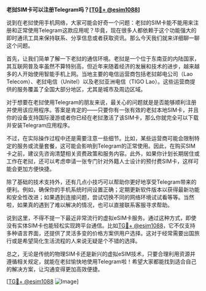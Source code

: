 **老挝SIM卡可以注册Telegram吗？[[TG💪+ @esim1088](https://t.me/s/esim1088)]**

说到在老挝使用手机网络，大家可能会好奇一个问题：老挝的SIM卡能不能用来注册和正常使用Telegram这款应用呢？毕竟，现在很多人都依赖于这个功能强大的即时通讯工具来保持联系、分享信息或者获取资讯。那么今天我们就来详细聊一聊这个问题。

首先，让我们简单了解一下老挝的通信环境。老挝是一个位于东南亚的内陆国家，其互联网普及率虽然不算特别高，但近年来随着经济的发展和技术的进步，越来越多的人开始使用智能手机上网。当地主要的电信运营商包括老挝邮电公司（Lao Telecom）、老挝电信（Unitel）以及老挝亚洲电信（TIGO Lao）。这些运营商提供的服务覆盖了全国大部分地区，尤其是城市及周边区域。

对于想要在老挝使用Telegram的朋友来说，最关心的问题就是是否能够顺利注册并使用该应用程序。答案是肯定的——只要你有一张有效的老挝本地SIM卡，并且你的设备支持国际漫游或者你已经在老挝激活了该SIM卡，那么你就完全可以下载并安装Telegram应用程序。

不过，在实际操作过程中还是需要注意一些细节。比如，某些运营商可能会限制特定的服务或流量套餐，这可能会影响到Telegram的正常使用。因此，在购买SIM卡之前，建议先咨询清楚相关资费政策和服务内容。此外，如果你计划长期居住或工作在老挝，还可以考虑申请一张专门针对外籍人士设计的预付费SIM卡，这样可能会更加方便快捷。

除了基础的技术支持外，还有几点小技巧可以帮助你更好地享受Telegram带来的便利。例如，确保你的手机系统时间设置正确；定期更新软件版本以获得最新功能和安全性改进；如果遇到连接问题，尝试切换不同的网络环境试试看等等。当然啦，如果真的遇到了难以解决的情况，也可以直接联系客服寻求帮助。

说到这里，不得不提一下最近非常流行的虚拟eSIM卡服务。通过这种方式，即使没有实体SIM卡也能轻松实现跨平台通信。比如[TG💪+ @esim1088](https://t.me/s/esim1088)，它不仅支持多种语言界面，还提供了灵活多变的价格方案供用户选择。这对于经常需要出国旅行或是希望简化生活流程的人来说无疑是个不错的选择。

总之，无论是传统的物理SIM卡还是新兴的虚拟eSIM技术，只要合理利用资源并遵循相关规定，就能在老挝愉快地使用Telegram啦！希望大家都能找到适合自己的解决方案，让沟通变得更加高效便捷。

[[TG💪+ @esim1088](https://t.me/s/esim1088) ![Image](https://i.postimg.cc/4NQfJmqS/Snipaste-2025-05-13-00-14-12.png)]